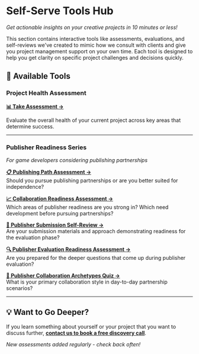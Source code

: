 # Self-Serve Tools Hub

*Get actionable insights on your creative projects in 10 minutes or less!*

This section contains interactive tools like assessments, evaluations, and self-reviews we've created to mimic how we consult with clients and give you project management support on your own time. Each tool is designed to help you get clarity on specific project challenges and decisions quickly.

## 🎯 Available Tools

### Project Health Assessment
**[📊 Take Assessment →](https://ali-ip20vxic.scoreapp.com)**

Evaluate the overall health of your current project across key areas that determine success.

---

### Publisher Readiness Series
*For game developers considering publishing partnerships*

**[📋 Publishing Path Assessment →](https://formsandphases.github.io/creative-project-management-resources/self-serve-tools/publishing-path-assessment.html)**  
Should you pursue publishing partnerships or are you better suited for independence?

**[📈 Collaboration Readiness Assessment →](https://formsandphases.github.io/creative-project-management-resources/self-serve-tools/collaboration-readiness-assessment.html)**  
Which areas of publisher readiness are you strong in? Which need development before pursuing partnerships?

**[📝 Publisher Submission Self-Review →](https://formsandphases.github.io/creative-project-management-resources/self-serve-tools/publisher-submission-self-review.html)**  
Are your submission materials and approach demonstrating readiness for the evaluation phase?

**[🔍 Publisher Evaluation Readiness Assessment →](https://formsandphases.github.io/creative-project-management-resources/self-serve-tools/publisher-evaluation-readiness.html)**  
Are you prepared for the deeper questions that come up during publisher evaluation?

**[🤝 Publisher Collaboration Archetypes Quiz →](https://formsandphases.github.io/creative-project-management-resources/self-serve-tools/publisher-collab-archetypes-quiz.html)**  
What is your primary collaboration style in day-to-day partnership scenarios?

---

## 💡 Want to Go Deeper?

If you learn something about yourself or your project that you want to discuss further, **[contact us to book a free discovery call](https://www.formsandphases.com/)**.

*New assessments added regularly - check back often!*
